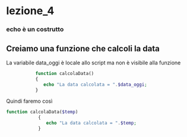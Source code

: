 # lezione_4

### echo è un **costrutto** 

## Creiamo una funzione che calcoli la data 
La variabile data_oggi è locale allo script ma non è visibile alla funzione 

 ```php
            function calcolaData()
            {
               echo "La data calcolata = ".$data_oggi;     
            }
```


Quindi faremo così

```php
function calcolaData($temp)
            {
               echo "La data calcolata = ".$temp;     
            }
```
